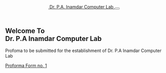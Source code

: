 
<!-- <center>
<h1>   Proforma to be submitted for to establish </h1>
<h2>   P.A Inamdar Computer  </h2>
<h3>  Proforma No.1. </h3>
</center>
<a href="https://saikishor164.github.io/ProFormaForm/form1.html" target=_blank > Form 1 </a> <br>
<a href="https://saikishor164.github.io/ProFormaForm/form2.html" target=_blank > Form 2 </a><br>
<a href="https://saikishor164.github.io/ProFormaForm/form3.html" target=_blank > Form 3 </a>



 -->
 
<!DOCTYPE html>
<html>

<head>
  <!-- Basic -->
  <meta charset="utf-8" />
  <meta http-equiv="X-UA-Compatible" content="IE=edge" />
  <!-- Mobile Metas -->
  <meta name="viewport" content="width=device-width, initial-scale=1, shrink-to-fit=no" />
  <!-- Site Metas -->
  <meta name="keywords" content="" />
  <meta name="description" content="" />
  <meta name="author" content="" />

  <title>Fregg</title>

  <!-- slider stylesheet -->
  <link rel="stylesheet" type="text/css"
    href="https://cdnjs.cloudflare.com/ajax/libs/OwlCarousel2/2.1.3/assets/owl.carousel.min.css" />


  <!-- font wesome stylesheet -->
  <link rel="stylesheet" href="https://maxcdn.bootstrapcdn.com/font-awesome/4.3.0/css/font-awesome.min.css">

  <!-- bootstrap core css -->
  <link rel="stylesheet" type="text/css" href="css/bootstrap.css" />

  <!-- fonts style -->
  <link href="https://fonts.googleapis.com/css?family=Poppins:400,600,700&display=swap" rel="stylesheet">
  <!-- Custom styles for this template -->
  <link href="css/style.css" rel="stylesheet" />
  <!-- responsive style -->
  <link href="css/responsive.css" rel="stylesheet" />
</head>

<body>
  <div class="hero_area">
    <!-- header section strats -->
    <header class="header_section">
      <div class="container">
        <nav class="navbar navbar-expand-lg custom_nav-container pt-3">
          <a class="navbar-brand mr-5" href="index.html">
            <img src="images/logo.png" alt="">
            <span>
              Dr. P.A. Inamdar Computer Lab
            </span>
          </a>
          <button class="navbar-toggler" type="button" data-toggle="collapse" data-target="#navbarSupportedContent"
            aria-controls="navbarSupportedContent" aria-expanded="false" aria-label="Toggle navigation">
            <span class="navbar-toggler-icon"></span>
          </button>
        </nav>
      </div>
    </header>
    <!-- end header section -->
    <!-- slider section -->
    <section class=" slider_section position-relative">
      <div id="carouselExampleIndicators" class="carousel slide" data-ride="carousel">
        <div class="carousel-inner">
          <div class="carousel-item active">
            <div class="container">
              <div class="row">
                <div class="col-md-7">
                  <div class="detail-box">
                    <div>
                      <h1>
                        Welcome To <br>
                        <span>
                        Dr. P.A Inamdar Computer Lab
                        </span>
                      </h1>
                      <p>
                      Profoma to be submitted for the establishment of
Dr. P.A Inamdar Computer Lab
                      </p>
                      <div class="btn-box">
                        <a href="form1.html" class="btn-1">
                           Proforma Form no. 1
                        </a>
                      </div>
                    </div>
                  </div>
                </div>
              </div>
            </div>
          </div>
        </div>
      </div>
    </section>
    <!-- end slider section -->
  </div>
  </section>
  <script type="text/javascript" src="js/jquery-3.4.1.min.js"></script>
  <script type="text/javascript" src="js/bootstrap.js"></script>

</body>

</html>
